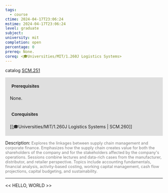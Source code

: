 ```yaml
---
tags:
  - course
ctime: 2024-04-17T23:06:24
mstime: 2024-04-17T23:06:24
level: graduate
subject: 
university: mit
completion: open
percentage: 0
prereq: None.
coreq: <🎓Universities/MIT/1.260J Logistics Systems>
---
```


catalog [SCM.251](http://student.mit.edu/catalog/mSCMa.html#SCM.251)

<span style="display: block; padding: 15px; background-color: rgb(100, 100, 100, 0.2);"><font id="m_prereq4234_0" style="display: block; font-family: Arial, sans-serif; font-weight: bold; padding: 5px">Prerequisites</font><br><span id="prereq4234_0">None.</span></span>
<span style="display: block; padding: 15px; background-color: rgb(100, 100, 100, 0.2);"><font id="m_coreq4234_0" style="display: block; font-family: Arial, sans-serif; font-weight: bold; padding: 5px">Corequisites</font><br><span id="coreq4234_0">[[🎓Universities/MIT/1.260J Logistics Systems | SCM.260]]</span></span>

<font style="">Description:</font>
<font style="color: grey; font-size: 0.8rem;">Explores the linkages between supply chain management and corporate finance. Emphasizes how the supply chain creates value for both the shareholders of the company and for the stakeholders affected by the company's operations. Sessions combine lectures and data-rich cases from the manufacturer, distributor, and retailer perspective. Topics include accounting fundamentals, financial analysis, activity-based costing, working capital management, cash flow projections, capital budgeting, and sustainability.</font>



---

<< HELLO, WORLD >>

